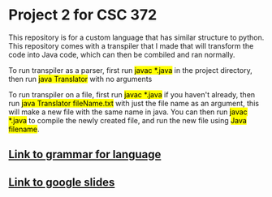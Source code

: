 # Project 2 for CSC 372
This repository is for a custom language that has similar structure to python. This repository comes with a transpiler that I made that will transform the code into Java code, which can then be combiled and ran normally.

To run transpiler as a parser, first run <mark>javac *.java</mark> in the project directory, then run <mark>java Translator</mark> with no arguments

To run transpiler on a file, first run <mark>javac *.java</mark> if you haven't already, then run <mark>java Translator fileName.txt</mark> with just the file name as an argument, this will make a new file with the same name in java. You can then run <mark>javac *.java</mark> to compile the newly created file, and run the new file using <mark>Java filename</mark>.

## [Link to grammar for language](https://github.com/JuanAcosta00/CSC372P2/blob/master/grammar.md)

## [Link to google slides](https://docs.google.com/presentation/d/1e4v9yhTMNiMj8oTaf-oUrp-tVUcZ4fmfJY68chJWbOg/edit?usp=sharing)